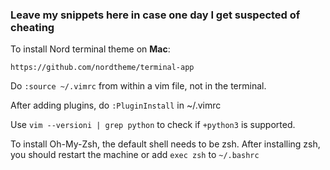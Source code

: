 ### Leave my snippets here in case one day I get suspected of cheating 

To install Nord terminal theme on **Mac**: 

`https://github.com/nordtheme/terminal-app`

Do `:source ~/.vimrc` from within a vim file, not in the terminal.

After adding plugins, do `:PluginInstall` in ~/.vimrc

Use `vim --versioni | grep python` to check if `+python3` is supported.

To install Oh-My-Zsh, the default shell needs to be zsh. After installing zsh, you should restart the machine or add `exec zsh` to `~/.bashrc`
